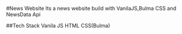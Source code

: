 #News Website
  Its a news website build with VanilaJS,Bulma CSS and NewsData Api
  
  ##Tech Stack
  Vanila JS
  HTML
  CSS(Bulma)
  
